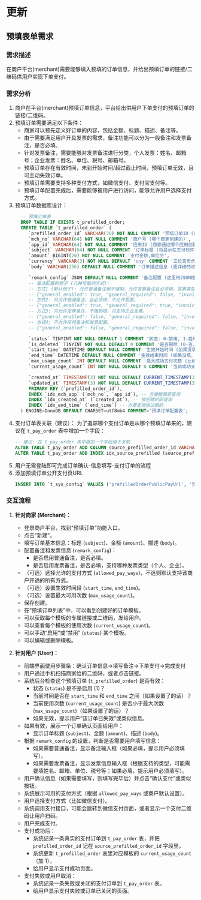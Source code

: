 # 更新

## 预填表单需求

### 需求描述

在商户平台(merchant)需要能够填入预填的订单信息，并给出预填订单的链接/二维码供用户实现下单支付。

### 需求分析

1.  商户在平台(merchant)预填订单信息，平台给出供用户下单支付的预填订单的链接/二维码。
2.  预填订单需要满足以下条件：
    *   商家可以预先定义好订单的内容，包括金额、标题、描述、备注等。
    *   由于需要满足用户开具发票的需求，备注功能可以分为一般备注和发票备注，是否必填。
    *   针对发票备注，需要能够对发票备注进行分类，个人发票：姓名、邮箱号；企业发票：姓名、单位、税号、邮箱号。
    *   预填订单存在有效时间，未到开始时间/超过截止时间，预填订单无效，且可主动失效订单。
    *   预填订单需要支持多种支付方式，如微信支付、支付宝支付等。
    *   预填订单配置完成后，需要能够被用户进行访问，能够允许用户选择支付方式。
3.  预填订单数据库设计：
    ```sql
      -- 预填订单表
      DROP TABLE IF EXISTS t_prefilled_order;
      CREATE TABLE `t_prefilled_order` (
         `prefilled_order_id` VARCHAR(30) NOT NULL COMMENT '预填订单ID (这个是给用户访问的唯一凭证，会放在链接或二维码里)',
         `mch_no` VARCHAR(64) NOT NULL COMMENT '商户号 (哪个商家创建的)',
         `app_id` VARCHAR(64) NOT NULL COMMENT '应用ID (商家通过哪个应用创建的)',
         `subject` VARCHAR(64) NOT NULL COMMENT '订单标题 (将显示在支付软件的支付信息页面)',
         `amount` BIGINT(20) NOT NULL COMMENT '支付金额,单位分',
         `currency` VARCHAR(3) NOT NULL DEFAULT 'cny' COMMENT '三位货币代码 (默认是人民币 cny)',
         `body` VARCHAR(256) DEFAULT NULL COMMENT '订单描述信息 (更详细的说明)',

         `remark_config` JSON DEFAULT NULL COMMENT '备注配置 (这里用JSON格式存，告诉系统要不要让用户填备注、发票怎么填等。',
         -- 备注配置的例子 (几种可能的方式):
         -- 方式1 (默认例子): 允许普通备注但不强制，允许发票备注且必须填，发票类型支持个人和企业。
         -- {"general_enabled": true, "general_required": false, "invoice_enabled": true, "invoice_required": true, "allowed_invoice_types": ["personal", "corporate"]}
         -- 方式2: 只允许普通备注，且必须填，不允许发票。
         -- {"general_enabled": true, "general_required": true, "invoice_enabled": false, "invoice_required": false, "allowed_invoice_types": []}
         -- 方式3: 只允许发票备注，不强制填，只支持企业发票。
         -- {"general_enabled": false, "general_required": false, "invoice_enabled": true, "invoice_required": false, "allowed_invoice_types": ["corporate"]}
         -- 方式4: 不允许任何备注和发票配置。
         -- {"general_enabled": false, "general_required": false, "invoice_enabled": false, "invoice_required": false, "allowed_invoice_types": []}

         `status` TINYINT NOT NULL DEFAULT 1 COMMENT '状态: 0-禁用, 1-启用 (商家可以手动让它失效)',
         `is_deleted` TINYINT NOT NULL DEFAULT 0 COMMENT '是否删除 (0-否, 1-是)',
         `start_time` DATETIME DEFAULT NULL COMMENT '生效开始时间 (如果没填，立刻生效)',
         `end_time` DATETIME DEFAULT NULL COMMENT '生效结束时间 (如果没填，就永远有效)',
         `max_usage_count` INT DEFAULT NULL COMMENT '最大成功支付次数 (比如搞活动，前100名有效，null表示不限制)',
         `current_usage_count` INT NOT NULL DEFAULT 0 COMMENT '当前成功支付次数 (记录有多少人通过这个模板成功付款了)',

         `created_at` TIMESTAMP(3) NOT NULL DEFAULT CURRENT_TIMESTAMP(3) COMMENT '创建时间',
         `updated_at` TIMESTAMP(3) NOT NULL DEFAULT CURRENT_TIMESTAMP(3) ON UPDATE CURRENT_TIMESTAMP(3) COMMENT '更新时间',
         PRIMARY KEY (`prefilled_order_id`),
         INDEX `idx_mch_app` (`mch_no`, `app_id`), -- 方便按商家查询
         INDEX `idx_created_at` (`created_at`), -- 按创建时间查询
         INDEX `idx_end_time` (`end_time`) -- 方便查询快过期的
      ) ENGINE=InnoDB DEFAULT CHARSET=utf8mb4 COMMENT='预填订单配置表';
    ```
4.  支付订单表关联（建议）：
    为了追踪哪个支付订单是从哪个预填订单来的，建议在 `t_pay_order` 表中增加一个字段：
    ```sql
    -- 建议: 在 t_pay_order 表中增加一个字段用于关联
    ALTER TABLE t_pay_order ADD COLUMN source_prefilled_order_id VARCHAR(30) NULL COMMENT '来源预填订单ID';
    ALTER TABLE t_pay_order ADD INDEX idx_source_prefilled (source_prefilled_order_id); -- 加个索引方便查询
    ```
5. 用户无需登陆即可完成订单确认-信息填写-支付订单的流程
6. 添加预填订单公开支付页URL
   ```sql
   INSERT INTO `t_sys_config` VALUES ('prefilledOrderPublicPayUrl', '预填订单公开支付页网址(不包含结尾/)', '预填订单公开支付页网址(不包含结尾/)', 'applicationConfig', '系统应用配置', 'http://127.0.0.1:9215', 'text', 0, now());
   ```

### 交互流程

1.  **针对商家 (Merchant)：**
    *   登录商户平台，找到“预填订单”功能入口。
    *   点击“新建”。
    *   填写订单基本信息：标题 (`subject`)、金额 (`amount`)、描述 (`body`)。
    *   配置备注和发票信息 (`remark_config`)：
        *   是否启用普通备注，是否必填。
        *   是否启用发票备注，是否必填，支持哪种发票类型（个人、企业）。
    *   （可选）选择允许的支付方式 (`allowed_pay_ways`)，不选则默认支持该商户开通的所有方式。
    *   （可选）设置生效时间段 (`start_time`, `end_time`)。
    *   （可选）设置最大可用次数 (`max_usage_count`)。
    *   保存创建。
    *   在“预填订单列表”中，可以看到创建好的订单模板。
    *   可以获取每个模板的专属链接或二维码，发给用户。
    *   可以查看每个模板的使用次数 (`current_usage_count`)。
    *   可以手动“启用”或“禁用” (`status`) 某个模板。
    *   可以编辑或删除模板。

2.  **针对用户 (User)：**
    *   前端界面使用步骤条：确认订单信息->填写备注->下单支付->完成支付
    *   用户通过手机扫描商家给的二维码，或者点击链接。
    *   系统后台检查这个预填订单 (`t_prefilled_order`) 是否有效：
        *   状态 (`status`) 是不是启用 (1)？
        *   当前时间是否在 `start_time` 和 `end_time` 之间（如果设置了的话）？
        *   当前使用次数 (`current_usage_count`) 是否小于最大次数 (`max_usage_count`)（如果设置了的话）？
        *   如果无效，提示用户“该订单已失效”或类似信息。
    *   如果有效，展示一个订单确认页面给用户：
        *   显示订单标题 (`subject`)、金额 (`amount`)、描述 (`body`)。
    *   根据 `remark_config` 的设置，判断是否需要用户填写信息：
        *   如果需要普通备注，显示备注输入框（如果必填，提示用户必须填写）。
        *   如果需要发票备注，显示发票信息输入框（根据支持的类型，可能需要填姓名、邮箱、单位、税号等；如果必填，提示用户必须填写）。
    *   用户确认信息（如果需要填写，则填写完毕后）并点击“确认支付”或类似按钮。
    *   系统展示可用的支付方式（根据 `allowed_pay_ways` 或商户默认设置）。
    *   用户选择支付方式（比如微信支付）。
    *   系统调用支付接口，可能会跳转到微信支付页面，或者显示一个支付二维码让用户扫码。
    *   用户完成支付。
    *   支付成功后：
        *   系统记录一条真实的支付订单到 `t_pay_order` 表，并把 `prefilled_order_id` 记在 `source_prefilled_order_id` 字段里。
        *   系统更新 `t_prefilled_order` 表里对应模板的 `current_usage_count`（加 1）。
        *   给用户显示支付成功页面。
    *   支付失败或用户取消：
        *   系统记录一条失败或关闭的支付订单到 `t_pay_order` 表。
        *   给用户显示支付失败或订单已关闭的页面。
